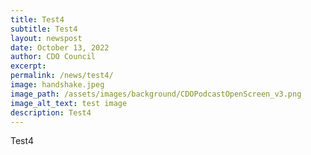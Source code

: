 ```yaml
---
title: Test4
subtitle: Test4
layout: newspost
date: October 13, 2022
author: CDO Council
excerpt: 
permalink: /news/test4/
image: handshake.jpeg
image_path: /assets/images/background/CDOPodcastOpenScreen_v3.png
image_alt_text: test image
description: Test4 
---
```

Test4